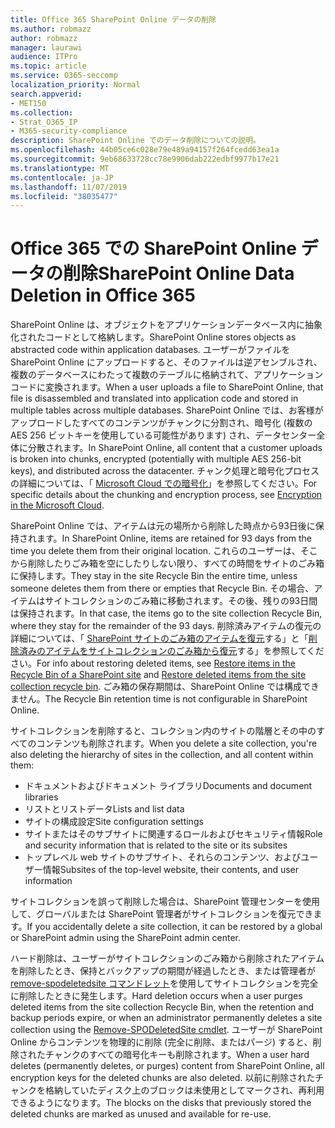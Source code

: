 ```yaml
---
title: Office 365 SharePoint Online データの削除
ms.author: robmazz
author: robmazz
manager: laurawi
audience: ITPro
ms.topic: article
ms.service: O365-seccomp
localization_priority: Normal
search.appverid:
- MET150
ms.collection:
- Strat_O365_IP
- M365-security-compliance
description: SharePoint Online でのデータ削除についての説明。
ms.openlocfilehash: 44b05ce6c028e79e489a94157f264fcedd63ea1a
ms.sourcegitcommit: 9eb68633728cc78e9906dab222edbf9977b17e21
ms.translationtype: MT
ms.contentlocale: ja-JP
ms.lasthandoff: 11/07/2019
ms.locfileid: "38035477"
---
```

# <a name="sharepoint-online-data-deletion-in-office-365"></a><span data-ttu-id="bee70-103">Office 365 での SharePoint Online データの削除</span><span class="sxs-lookup"><span data-stu-id="bee70-103">SharePoint Online Data Deletion in Office 365</span></span>

<span data-ttu-id="bee70-104">SharePoint Online は、オブジェクトをアプリケーションデータベース内に抽象化されたコードとして格納します。</span><span class="sxs-lookup"><span data-stu-id="bee70-104">SharePoint Online stores objects as abstracted code within application databases.</span></span> <span data-ttu-id="bee70-105">ユーザーがファイルを SharePoint Online にアップロードすると、そのファイルは逆アセンブルされ、複数のデータベースにわたって複数のテーブルに格納されて、アプリケーションコードに変換されます。</span><span class="sxs-lookup"><span data-stu-id="bee70-105">When a user uploads a file to SharePoint Online, that file is disassembled and translated into application code and stored in multiple tables across multiple databases.</span></span> <span data-ttu-id="bee70-106">SharePoint Online では、お客様がアップロードしたすべてのコンテンツがチャンクに分割され、暗号化 (複数の AES 256 ビットキーを使用している可能性があります) され、データセンター全体に分散されます。</span><span class="sxs-lookup"><span data-stu-id="bee70-106">In SharePoint Online, all content that a customer uploads is broken into chunks, encrypted (potentially with multiple AES 256-bit keys), and distributed across the datacenter.</span></span> <span data-ttu-id="bee70-107">チャンク処理と暗号化プロセスの詳細については、「 [Microsoft Cloud での暗号化](https://docs.microsoft.com/microsoft-365/compliance/office-365-encryption-in-the-microsoft-cloud-overview)」を参照してください。</span><span class="sxs-lookup"><span data-stu-id="bee70-107">For specific details about the chunking and encryption process, see [Encryption in the Microsoft Cloud](https://docs.microsoft.com/microsoft-365/compliance/office-365-encryption-in-the-microsoft-cloud-overview).</span></span> 

<span data-ttu-id="bee70-108">SharePoint Online では、アイテムは元の場所から削除した時点から93日後に保持されます。</span><span class="sxs-lookup"><span data-stu-id="bee70-108">In SharePoint Online, items are retained for 93 days from the time you delete them from their original location.</span></span> <span data-ttu-id="bee70-109">これらのユーザーは、そこから削除したりごみ箱を空にしたりしない限り、すべての時間をサイトのごみ箱に保持します。</span><span class="sxs-lookup"><span data-stu-id="bee70-109">They stay in the site Recycle Bin the entire time, unless someone deletes them from there or empties that Recycle Bin.</span></span> <span data-ttu-id="bee70-110">その場合、アイテムはサイトコレクションのごみ箱に移動されます。その後、残りの93日間は保持されます。</span><span class="sxs-lookup"><span data-stu-id="bee70-110">In that case, the items go to the site collection Recycle Bin, where they stay for the remainder of the 93 days.</span></span> <span data-ttu-id="bee70-111">削除済みアイテムの復元の詳細については、「 [SharePoint サイトのごみ箱のアイテムを復元](https://support.office.com/article/6df466b6-55f2-4898-8d6e-c0dff851a0be#ID0EAADAAA=Online
)する」と「[削除済みのアイテムをサイトコレクションのごみ箱から復元](https://support.office.com/article/5fa924ee-16d7-487b-9a0a-021b9062d14b)する」を参照してください。</span><span class="sxs-lookup"><span data-stu-id="bee70-111">For info about restoring deleted items, see [Restore items in the Recycle Bin of a SharePoint site](https://support.office.com/article/6df466b6-55f2-4898-8d6e-c0dff851a0be#ID0EAADAAA=Online
) and [Restore deleted items from the site collection recycle bin](https://support.office.com/article/5fa924ee-16d7-487b-9a0a-021b9062d14b).</span></span> <span data-ttu-id="bee70-112">ごみ箱の保存期間は、SharePoint Online では構成できません。</span><span class="sxs-lookup"><span data-stu-id="bee70-112">The Recycle Bin retention time is not configurable in SharePoint Online.</span></span>

<span data-ttu-id="bee70-113">サイトコレクションを削除すると、コレクション内のサイトの階層とその中のすべてのコンテンツも削除されます。</span><span class="sxs-lookup"><span data-stu-id="bee70-113">When you delete a site collection, you're also deleting the hierarchy of sites in the collection, and all content within them:</span></span>

- <span data-ttu-id="bee70-114">ドキュメントおよびドキュメント ライブラリ</span><span class="sxs-lookup"><span data-stu-id="bee70-114">Documents and document libraries</span></span>
- <span data-ttu-id="bee70-115">リストとリストデータ</span><span class="sxs-lookup"><span data-stu-id="bee70-115">Lists and list data</span></span>
- <span data-ttu-id="bee70-116">サイトの構成設定</span><span class="sxs-lookup"><span data-stu-id="bee70-116">Site configuration settings</span></span>
- <span data-ttu-id="bee70-117">サイトまたはそのサブサイトに関連するロールおよびセキュリティ情報</span><span class="sxs-lookup"><span data-stu-id="bee70-117">Role and security information that is related to the site or its subsites</span></span>
- <span data-ttu-id="bee70-118">トップレベル web サイトのサブサイト、それらのコンテンツ、およびユーザー情報</span><span class="sxs-lookup"><span data-stu-id="bee70-118">Subsites of the top-level website, their contents, and user information</span></span>

<span data-ttu-id="bee70-119">サイトコレクションを誤って削除した場合は、SharePoint 管理センターを使用して、グローバルまたは SharePoint 管理者がサイトコレクションを復元できます。</span><span class="sxs-lookup"><span data-stu-id="bee70-119">If you accidentally delete a site collection, it can be restored by a global or SharePoint admin using the SharePoint admin center.</span></span> 

<span data-ttu-id="bee70-120">ハード削除は、ユーザーがサイトコレクションのごみ箱から削除されたアイテムを削除したとき、保持とバックアップの期間が経過したとき、または管理者が[remove-spodeletedsite コマンドレット](/powershell/module/sharepoint-online/Remove-SPODeletedSite?view=sharepoint-ps)を使用してサイトコレクションを完全に削除したときに発生します。</span><span class="sxs-lookup"><span data-stu-id="bee70-120">Hard deletion occurs when a user purges deleted items from the site collection Recycle Bin, when the retention and backup periods expire, or when an administrator permanently deletes a site collection using the [Remove-SPODeletedSite cmdlet](/powershell/module/sharepoint-online/Remove-SPODeletedSite?view=sharepoint-ps).</span></span> <span data-ttu-id="bee70-121">ユーザーが SharePoint Online からコンテンツを物理的に削除 (完全に削除、またはパージ) すると、削除されたチャンクのすべての暗号化キーも削除されます。</span><span class="sxs-lookup"><span data-stu-id="bee70-121">When a user hard deletes (permanently deletes, or purges) content from SharePoint Online, all encryption keys for the deleted chunks are also deleted.</span></span> <span data-ttu-id="bee70-122">以前に削除されたチャンクを格納していたディスク上のブロックは未使用としてマークされ、再利用できるようになります。</span><span class="sxs-lookup"><span data-stu-id="bee70-122">The blocks on the disks that previously stored the deleted chunks are marked as unused and available for re-use.</span></span>
